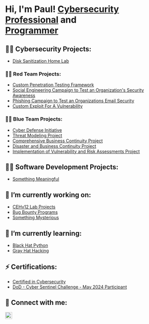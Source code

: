 <h1>Hi, I'm Paul! <a href="https://www.linkedin.com/in/paulwfholder/">Cybersecurity Professional</a> and <br/><a href="https://github.com/paulwfholder">Programmer</a>

<h2>👨‍💻 Cybersecurity Projects: </h2>

<!-- [Active Directory Home Lab](https://github.com/paulwfholder/urlgoeshere) -->
- [Disk Sanitization Home Lab](https://github.com/paulwfholder/SanitizationLab/tree/main)
  
<h3> 🔴👥 Red Team Projects: </h3>

- [Custom Penetration Testing Framework](https://github.com/paulwfholder/Penetration_Testing_Framework/tree/main)
- [Social Engineering Campaign to Test an Organization's Security Awareness](https://github.com/url-goes-here)
- [Phishing Campaign to Test an Organizations Email Security](https://github.com/url-goes-here)
- [Custom Exploit For A Vulnerability](https://github.com/url-goes-here)
    
<h3> 🔵👥 Blue Team Projects: </h3>

- [Cyber Defense Initiative](https://github.com/paulwfholder/Cyber-Defense-Initiative-Project/tree/main)
- [Threat Modeling Project](https://github.com/paulwfholder/Threat-Model-Project/tree/main)
- [Comprehensive Business Continuity Project](https://github.com/paulwfholder/Business-Continuity-Project/tree/main)
- [Disaster and Business Continuity Project](https://github.com/paulwfholder/Disaster-and-Business-Project/tree/main)
- [Implementation of Vulnerability and Risk Assessments Project](https://github.com/paulwfholder/Vulnerability-and-Risk-Assessments/tree/main)

<h2>👨‍💻 Software Development Projects:</h2>

- [Something Meaningful](https://github.com/url-goes-here)

<h2> 🔭 I’m currently working on: </h2>

- [CEHv12 Lab Projects](https://github.com/paulwfholder/CEH_Theory_Notes/blob/main/README.md)
- [Bug Bounty Programs](https://github.com/url-goes-here)
- [Something Mysterious](https://github.com/url-goes-here)

<h2> 🌱 I’m currently learning: </h2>

- [Black Hat Python](https://github.com/url-goes-here)
- [Gray Hat Hacking](https://github.com/url-goes-here)

<h2> ⚡ Certifications: </h2>

- [Certified in Cybersecurity](https://www.credly.com/badges/f702e069-937e-4fe4-a9e4-c06c66a57fdd/linked_in_profile)
- [DoD - Cyber Sentinel Challenge - May 2024 Participant](https://www.credential.net/535a95d5-abae-4e13-a4b5-de35fe2e794b#gs.berj1e)

<!-- <h2>📺 Popular YouTube Videos</h2>

- [Tutorial: Active Directory Home Lab](https://www.youtube.com/watch?v=a83ASGn_V_s) -->

<h2> 🤳 Connect with me:</h2>

<!--[<img align="left" alt="paulwfholder | YouTube" width="22px" src="https://cdn.jsdelivr.net/npm/simple-icons@v3/icons/youtube.svg" />][youtube]
[<img align="left" alt="paulwfholder | Twitter" width="22px" src="https://cdn.jsdelivr.net/npm/simple-icons@v3/icons/twitter.svg" />][twitter]
[<img align="left" alt="paulwfholder | Instagram" width="22px" src="https://cdn.jsdelivr.net/npm/simple-icons@v3/icons/instagram.svg" />][Instagram] -->
[<img align="left" alt="paulwfholder | LinkedIn" width="22px" src="https://cdn.jsdelivr.net/npm/simple-icons@v3/icons/linkedin.svg" />][linkedin]

<!--[twitter]: https://twitter.com/
[youtube]: https://www.youtube.com/c/
[instagram]: https://www.instagram.com/ -->
[linkedin]: https://linkedin.com/in/paulwfholder

<!--

- 🔭 I’m currently working on ...
- 🌱 I’m currently learning ...
- 👯 I’m looking to collaborate on ...
- 🤔 I’m looking for help with ...
- 💬 Ask me about ...
- 📫 How to reach me: ...
- 😄 Pronouns: ...
- ⚡ Fun fact: ...
-->

